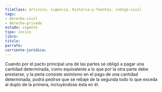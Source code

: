 ```yaml
---
fileClass: articulo, vigencia, historia-y-fuentes, codigo-civil
tags:
- derecho-civil
- derecho-privado
estado: vigente
tipo: inciso
libro:
titulo:
parrafo:
corriente-juridica:
---
```

Cuando por el pacto principal una de las partes se obligó a pagar una cantidad determinada, como equivalente a lo que por la otra parte debe prestarse, y la pena consiste asimismo en el pago de una cantidad determinada, podrá pedirse que se rebaje de la segunda todo lo que exceda al duplo de la primera, incluyéndose ésta en él.